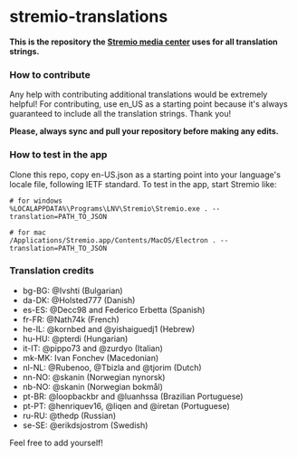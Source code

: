 # stremio-translations

**This is the repository the [Stremio media center](http://www.strem.io) uses for all translation strings.**

### How to contribute

Any help with contributing additional translations would be extremely helpful!
For contributing, use en_US as a starting point because it's always guaranteed to include all the translation strings.
Thank you!

**Please, always sync and pull your repository before making any edits.**

### How to test in the app

Clone this repo, copy en-US.json as a starting point into your language's locale file, following IETF standard. To test in the app, start Stremio like:
```
# for windows
%LOCALAPPDATA%\Programs\LNV\Stremio\Stremio.exe . --translation=PATH_TO_JSON

# for mac
/Applications/Stremio.app/Contents/MacOS/Electron . --translation=PATH_TO_JSON
```

### Translation credits

- bg-BG: @Ivshti				(Bulgarian)
- da-DK: @Holsted777				(Danish)
- es-ES: @Decc98 and Federico Erbetta		(Spanish)
- fr-FR: @Nath74k				(French)
- he-IL: @kornbed and @yishaiguedj1		(Hebrew)
- hu-HU: @pterdi				(Hungarian)
- it-IT: @pippo73 and @zurdyo			(Italian)
- mk-MK: Ivan Fonchev				(Macedonian)
- nl-NL: @Rubenoo, @Tbizla and @tjorim		(Dutch)
- nn-NO: @skanin				(Norwegian nynorsk)
- nb-NO: @skanin				(Norwegian bokmål)
- pt-BR: @loopbackbr and @luanhssa		(Brazilian Portuguese)
- pt-PT: @henriquev16, @liqen and @iretan	(Portuguese)
- ru-RU: @thedp					(Russian)
- se-SE: @erikdsjostrom				(Swedish)

Feel free to add yourself!
